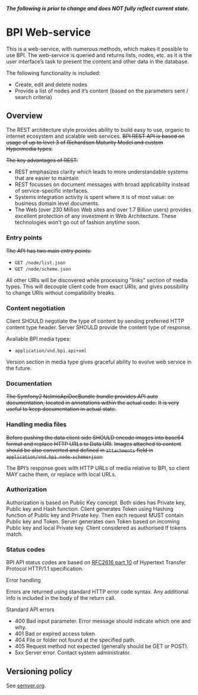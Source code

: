 ##### The following is prior to change and does NOT fully reflect current state.

BPI Web-service
========
This is a web-service, with numerous methods, which makes it possible to use BPI.
The web-service is queried and returns lists, nodes, etc. as it is the user interface’s task to present the content and other data in the database.

The following functionality is included:
* Create, edit and delete nodes
* Provide a list of nodes and it’s content (based on the parameters sent / search criteria)

Overview
--------
The REST architecture style provides ability to build easy to use, organic to internet ecosystem and scalable web services.
~~BPI REST API is based on usage of up to level 3 of Richardson Maturity Model and custom Hypermedia types.~~

~~The key advantages of REST:~~
* REST emphasizes clarity which leads to more understandable systems that are easier to maintain
* REST focusses on document messages with broad applicability instead of service-specific interfaces.
* Systems integration activity is spent where it is of most value: on business domain level documents.
* The Web (over 230 Million Web sites and over 1.7 Billion users) provides excellent protection of any investment in Web Architecture. These technologies won't go out of fashion anytime soon.

### Entry points
~~The API has two main entry points:~~
*   `GET /node/list.json`
*   `GET /node/scheme.json`

All other URIs will be discovered while processing "links" section of media types.
This will decouple client code from exact URIs, and gives possibility to change URIs without compatibility breaks.

### Content negotiation
Client SHOULD negotiate the type of content by sending preferred HTTP content type header.
Server SHOULD provide the content type of response.

Available BPI media types:
*    `application/vnd.bpi.api+xml`

Version section in media type gives graceful ability to evolve web service in the future.

### Documentation
~~The Symfony2 NelmioApiDocBundle bundle provides API auto documentation, located in annotations within the actual code.~~
~~It is very useful to keep documentation in actual state.~~

### Handling media files
~~Before pushing the data client side SHOULD encode images into base64 format and replace HTTP URLs to Data URI.~~
~~Images attached to content should be also converted and defined in `attachments` field in `application/vnd.bpi.node-scheme+json`.~~

The BPI’s response goes with HTTP URLs of media relative to BPI, so client MAY cache them, or replace with local URLs.

### Authorization
Authorization is based on Public Key concept.
Both sides has Private key, Public key and Hash function.
Client generates Token using Hashing function of Public key and Private key.
Then each request MUST contain Public key and Token.
Server generates own Token based on incoming Public key and local Private key.
Client considered as authorised If tokens match.

### Status codes
BPI API status codes are based on [RFC2616 part 10][RFC2616] of Hypertext Transfer Protocol HTTP/1.1 specification. 

Error handling

Errors are returned using standard HTTP error code syntax.
Any additional info is included in the body of the return call. 

Standard API errors
*   400    Bad input parameter. Error message should indicate which one and why.
*   401    Bad or expired access token. 
*   404    File or folder not found at the specified path.
*   405    Request method not expected (generally should be GET or POST).
*   5xx    Server error. Contact system administrator.


Versioning policy
--------

See [semver.org][semver.org].

[RFC2616]: http://www.w3.org/Protocols/rfc2616/rfc2616-sec10.html
[semver.org]: http://semver.org/

